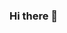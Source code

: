 ### Hi there 👋

<!--
**patrickaxe/patrickaxe** is a ✨ _special_ ✨ repository because its `README.md` (this file) appears on your GitHub profile.

Here are some ideas to get you started:

- 🔭 I’m currently working on Agriculture 
- 🌱 I’m currently learning Python, R etc.
- 👯 I’m looking to collaborate on The University of Queensland
- 🤔 I’m looking for help with Programming 
- 💬 Ask me about R and Statistic Analysis 
- 📫 How to reach me: Find Me on UQ Campus
- 😄 Pronouns: He/His
- ⚡ Fun fact: I am a tedious guy.
-->
